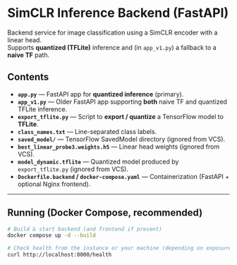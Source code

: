 # SimCLR Inference Backend (FastAPI)

Backend service for image classification using a SimCLR encoder with a linear head.  
Supports **quantized (TFLite)** inference and (in `app_v1.py`) a fallback to a **naive TF** path.

## Contents

- **`app.py`** — FastAPI app for **quantized inference** (primary).
- **`app_v1.py`** — Older FastAPI app supporting **both** naive TF and quantized TFLite inference.
- **`export_tflite.py`** — Script to **export / quantize** a TensorFlow model to **TFLite**.
- **`class_names.txt`** — Line-separated class labels.
- **`saved_model/`** — TensorFlow SavedModel directory (ignored from VCS).
- **`best_linear_probe3.weights.h5`** — Linear head weights (ignored from VCS).
- **`model_dynamic.tflite`** — Quantized model produced by `export_tflite.py` (ignored from VCS).
- **`Dockerfile.backend` / `docker-compose.yaml`** — Containerization (FastAPI + optional Nginx frontend).

---

## Running (Docker Compose, recommended)

```bash
# Build & start backend (and frontend if present)
docker compose up -d --build

# Check health from the instance or your machine (depending on exposure):
curl http://localhost:8000/health
